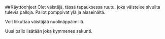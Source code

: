 ##Käyttöohjeet
Olet väistäjä, tässä tapauksessa ruutu, joka väistelee sivuilta tulevia palloja. Pallot pomppivat ylä ja alaseinältä.

Voit liikuttaa väistäjää nuolinäppäimillä.

Uusi pallo lisätään joka kymmenes sekunti.
